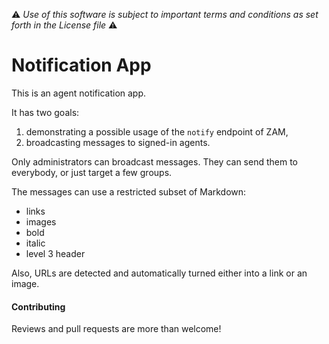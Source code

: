 :warning: *Use of this software is subject to important terms and conditions as set forth in the License file* :warning:


# Notification App

This is an agent notification app.

It has two goals:

1. demonstrating a possible usage of the `notify` endpoint of ZAM,
2. broadcasting messages to signed-in agents.

Only administrators can broadcast messages. They can send them to everybody, or
just target a few groups.

The messages can use a restricted subset of Markdown:

* links
* images
* bold
* italic
* level 3 header

Also, URLs are detected and automatically turned either into a link or an image.


#### Contributing

Reviews and pull requests are more than welcome!
